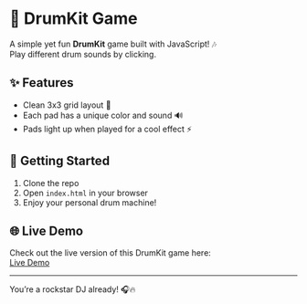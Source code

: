 # 🥁 DrumKit Game

A simple yet fun **DrumKit** game built with JavaScript! 🎶  
Play different drum sounds by clicking.

## ✨ Features
 
- Clean 3x3 grid layout 🎨  
- Each pad has a unique color and sound 🔊  
- Pads light up when played for a cool effect ⚡

## 🚀 Getting Started

1. Clone the repo  
2. Open `index.html` in your browser  
3. Enjoy your personal drum machine!

## 🌐 Live Demo

Check out the live version of this DrumKit game here:  
[Live Demo](https://coruscating-starship-2eff2c.netlify.app/)

___

You’re a rockstar DJ already! 🎧🔥  

